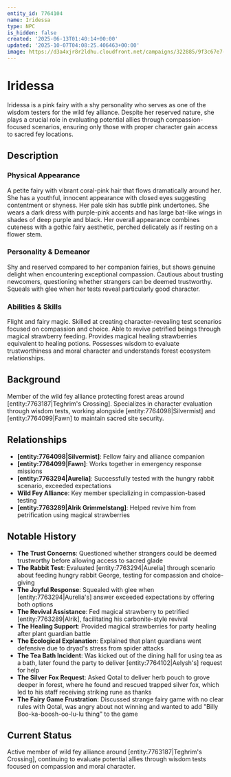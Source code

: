 ```yaml
---
entity_id: 7764104
name: Iridessa
type: NPC
is_hidden: false
created: '2025-06-13T01:40:14+00:00'
updated: '2025-10-07T04:08:25.406463+00:00'
image: https://d3a4xjr8r2ldhu.cloudfront.net/campaigns/322885/9f3c67e7-4d52-49e6-b5ed-a2abade375f0.jpg
---
```


# Iridessa

Iridessa is a pink fairy with a shy personality who serves as one of the wisdom testers for the wild fey alliance. Despite her reserved nature, she plays a crucial role in evaluating potential allies through compassion-focused scenarios, ensuring only those with proper character gain access to sacred fey locations.

## Description

### Physical Appearance

A petite fairy with vibrant coral-pink hair that flows dramatically around her. She has a youthful, innocent appearance with closed eyes suggesting contentment or shyness. Her pale skin has subtle pink undertones. She wears a dark dress with purple-pink accents and has large bat-like wings in shades of deep purple and black. Her overall appearance combines cuteness with a gothic fairy aesthetic, perched delicately as if resting on a flower stem.

### Personality & Demeanor

Shy and reserved compared to her companion fairies, but shows genuine delight when encountering exceptional compassion. Cautious about trusting newcomers, questioning whether strangers can be deemed trustworthy. Squeals with glee when her tests reveal particularly good character.

### Abilities & Skills

Flight and fairy magic. Skilled at creating character-revealing test scenarios focused on compassion and choice. Able to revive petrified beings through magical strawberry feeding. Provides magical healing strawberries equivalent to healing potions. Possesses wisdom to evaluate trustworthiness and moral character and understands forest ecosystem relationships.

## Background

Member of the wild fey alliance protecting forest areas around [entity:7763187|Teghrim's Crossing]. Specializes in character evaluation through wisdom tests, working alongside [entity:7764098|Silvermist] and [entity:7764099|Fawn] to maintain sacred site security.

## Relationships

- **[entity:7764098|Silvermist]**: Fellow fairy and alliance companion
- **[entity:7764099|Fawn]**: Works together in emergency response missions
- **[entity:7763294|Aurelia]**: Successfully tested with the hungry rabbit scenario, exceeded expectations
- **Wild Fey Alliance**: Key member specializing in compassion-based testing
- **[entity:7763289|Alrik Grimmelstang]**: Helped revive him from petrification using magical strawberries

## Notable History

- **The Trust Concerns**: Questioned whether strangers could be deemed trustworthy before allowing access to sacred glade
- **The Rabbit Test**: Evaluated [entity:7763294|Aurelia] through scenario about feeding hungry rabbit George, testing for compassion and choice-giving
- **The Joyful Response**: Squealed with glee when [entity:7763294|Aurelia's] answer exceeded expectations by offering both options
- **The Revival Assistance**: Fed magical strawberry to petrified [entity:7763289|Alrik], facilitating his carbonite-style revival
- **The Healing Support**: Provided magical strawberries for party healing after plant guardian battle
- **The Ecological Explanation**: Explained that plant guardians went defensive due to dryad's stress from spider attacks
- **The Tea Bath Incident**: Was kicked out of the dining hall for using tea as a bath, later found the party to deliver [entity:7764102|Aelysh's] request for help
- **The Silver Fox Request**: Asked Qotal to deliver herb pouch to grove deeper in forest, where he found and rescued trapped silver fox, which led to his staff receiving striking rune as thanks
- **The Fairy Game Frustration**: Discussed strange fairy game with no clear rules with Qotal, was angry about not winning and wanted to add "Billy Boo-ka-boosh-oo-lu-lu thing" to the game

## Current Status

Active member of wild fey alliance around [entity:7763187|Teghrim's Crossing], continuing to evaluate potential allies through wisdom tests focused on compassion and moral character.